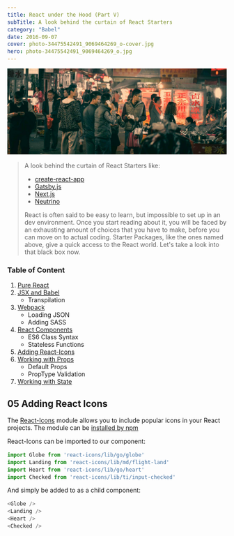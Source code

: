 ```yaml
---
title: React under the Hood (Part V)
subTitle: A look behind the curtain of React Starters
category: "Babel"
date: 2016-09-07
cover: photo-34475542491_9069464269_o-cover.jpg
hero: photo-34475542491_9069464269_o.jpg
---
```



![Harbin, China](./photo-34475542491_9069464269_o.jpg)


> A look behind the curtain of React Starters like:
> 
> * [create-react-app](https://github.com/facebookincubator/create-react-app)
> * [Gatsby.js](https://github.com/gatsbyjs/gatsby)
> * [Next.js](https://github.com/zeit/next.js)
> * [Neutrino](https://neutrino.js.org)
> 
> React is often said to be easy to learn, but impossible to set up in an dev environment. Once you start reading about it, you will be faced by an exhausting amount of choices that you have to make, before you can move on to actual coding. Starter Packages, like the ones named above, give a quick access to the React world. Let's take a look into that black box now.



### Table of Content

01. [Pure React](/react-under-the-hood-part-i/)
02. [JSX and Babel](/react-under-the-hood-part-ii/)
	* Transpilation
03. [Webpack](/react-under-the-hood-part-iii/)
	* Loading JSON
	* Adding SASS
04. [React Components](/react-under-the-hood-part-iv/)
	* ES6 Class Syntax
	* Stateless Functions
05. [Adding React-Icons](#05-adding-react-icons)
06. [Working with Props](/react-under-the-hood-part-vi/)
	* Default Props
	* PropType Validation
07. [Working with State](/react-under-the-hood-part-vii/)



## 05 Adding React Icons

The [React-Icons](http://gorangajic.github.io/react-icons/) module allows you to include popular icons in your React projects. The module can be [installed by npm](https://www.npmjs.com/package/react-icons)

React-Icons can be imported to our component:

```js
import Globe from 'react-icons/lib/go/globe'
import Landing from 'react-icons/lib/md/flight-land'
import Heart from 'react-icons/lib/go/heart'
import Checked from 'react-icons/lib/ti/input-checked'
```

And simply be added to as a child component:

```js
<Globe />
<Landing />
<Heart />
<Checked />
```